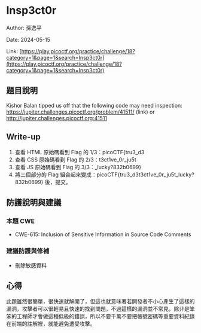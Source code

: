 # Insp3ct0r

Author: 孫逸平

Date: 2024-05-15

Link: [https://play.picoctf.org/practice/challenge/18?category=1&page=1&search=Insp3ct0r](https://play.picoctf.org/practice/challenge/18?category=1&page=1&search=Insp3ct0r)

## 題目說明

Kishor Balan tipped us off that the following code may need inspection: https://jupiter.challenges.picoctf.org/problem/41511/ (link) or http://jupiter.challenges.picoctf.org:41511

## Write-up

1. 查看 HTML 原始碼看到 Flag 的 1/3：picoCTF{tru3_d3
2. 查看 CSS 原始碼看到 Flag 的 2/3：t3ct1ve_0r_ju5t
3. 查看 JS 原始碼看到 Flag 的 3/3：_lucky?832b0699}
4. 將三個部分的 Flag 組合起來變成：picoCTF{tru3_d3t3ct1ve_0r_ju5t_lucky?832b0699} 後，提交。

## 防護說明與建議

### 本題 CWE

* CWE-615: Inclusion of Sensitive Information in Source Code Comments

### 建議防護與修補

* 刪除敏感資料

## 心得

此題雖然很簡單，很快速就解開了，但這也就意味著若開發者不小心產生了這樣的漏洞，攻擊者可以很輕易且快速的找到問題，不過這樣的漏洞並不常見，除非是笨笨的工程師才會做這種低級的錯誤，所以不要千萬不要把帳號密碼等重要資料紀錄在前端的註解裡，就能避免遭受攻擊。
